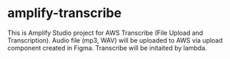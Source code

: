 # amplify-transcribe
This is Amplify Studio project for AWS Transcribe (File Upload and Transcription).
Audio file (mp3, WAV) will be uploaded to AWS via upload component created in Figma. Transcribe will be initaited by lambda.
